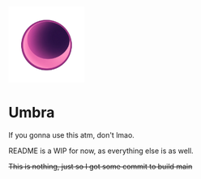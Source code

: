 <div>
  <img src="/icon.png" width="150"/>
  <h1>Umbra</h1>
</div>

If you gonna use this atm, don't lmao.

README is a WIP for now, as everything else is as well.

~~This is nothing, just so I got some commit to build main~~
